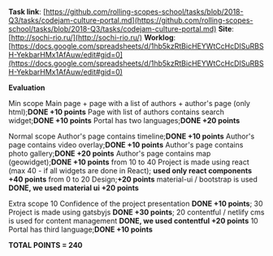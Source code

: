 **Task link**: [https://github.com/rolling-scopes-school/tasks/blob/2018-Q3/tasks/codejam-culture-portal.md](https://github.com/rolling-scopes-school/tasks/blob/2018-Q3/tasks/codejam-culture-portal.md)
**Site**: [http://sochi-rio.ru/](http://sochi-rio.ru/)
**Worklog**: [https://docs.google.com/spreadsheets/d/1hb5kzRtBicHEYWtCcHcDISuRBSH-YekbarHMx1AfAuw/edit#gid=0](https://docs.google.com/spreadsheets/d/1hb5kzRtBicHEYWtCcHcDISuRBSH-YekbarHMx1AfAuw/edit#gid=0)


**Evaluation**

Min scope
 Main page + page with a list of authors + author's page (only html);**DONE +10 points**
 Page with list of authors contains search widget;**DONE +10 points**
 Portal has two languages;**DONE +20 points**

Normal scope
 Author's page contains timeline;**DONE +10 points**
 Author's page contains video overlay;**DONE +10 points**
 Author's page contains photo gallery;**DONE +20 points**
 Author's page contains map (geowidget);**DONE +10 points**
    from 10 to 40 Project is made using react (max 40 - if all widgets are done in React); **used only react components +40 points**
    from 0 to 20 Design;**+20 points**
 material-ui / bootstrap is used **DONE, we used material ui +20 points**

 Extra scope
 10 Confidence of the project presentation **DONE +10 points**;
 30 Project is made using gatsbyjs **DONE +30 points**;
 20 contentful / netlify cms is used for content management **DONE, we used contentful +20 points**
 10 Portal has third language;**DONE +10 points**


 **TOTAL POINTS  =  240**